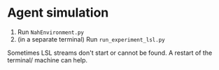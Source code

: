 # Agent simulation

1. Run `NahEnvironment.py`
2. (in a separate terminal) Run `run_experiment_lsl.py`

Sometimes LSL streams don't start or cannot be found. A restart of the terminal/
machine can help.